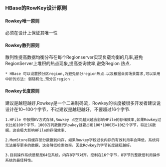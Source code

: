
### HBase的RowKey设计原则

#### Rowkey唯一原则   
必须在设计上保证其唯一性

#### Rowkey散列原则    
散列性提高数据均衡分布在每个Regionserver实现负载均衡的几率,避免RegionServer上堆积的热点现象,提高查询效率,避免Region 热点.

```   
* HBase 可以设置预分区region,为避免部分region热点.以及根据业务场景需求,可以采用中折的方法: 弱随机化,预分区region .
```


#### Rowkey长度原则    
建议是越短越好,Rowkey是一个二进制码流，Rowkey的长度被很多开发者建议说设计在10~100个字节，不过建议是越短越好，不要超过16个字节.

```    
1.HFile 中按照KV方式存储,Rowkey 占空间越大越会影响HFile的存储效率,如果Rowkey过长比如100个字节，1000万列数据光Rowkey就要占用100*1000万=10亿个字节，将近1G数据，这会极大影响HFile的存储效率.

2.MemStore将缓存部分数据到内存，如果Rowkey字段过长内存的有效利用率会降低，系统将无法缓存更多的数据，这会降低检索效率。因此Rowkey的字节长度越短越好。

3.目前操作系统是都是64位系统，内存8字节对齐。控制在16个字节，8字节的整数倍利用操作系统的最佳特性。

```
